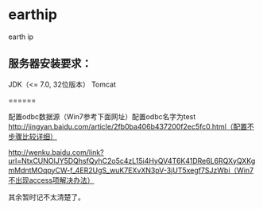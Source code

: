 earthip
=======

earth ip


## 服务器安装要求：
JDK（<= 7.0, 32位版本）
Tomcat

======

配置odbc数据源（Win7参考下面网址）配置odbc名字为test
http://jingyan.baidu.com/article/2fb0ba406b437200f2ec5fc0.html（配置不步骤比较详细）

http://wenku.baidu.com/link?url=NtxCUNOlJY5DQhsfQyhC2o5c4zL15i4HyQV4T6K41DRe6L6RQXyQXKgmMdntMOqpyCW-f_4ER2UgS_wuK7EXvXN3pV-3jUT5xegf7SJzWbi（Win7不出现access项解决办法）


其余暂时记不太清楚了。
